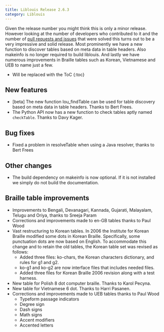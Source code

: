 ```yaml
---
title: Liblouis Release 2.6.3
category: Liblouis
---
```


Given the release number you might think this is only a minor release.
However looking at the number of developers who contributed to it and
the number of [pull requests and
issues](https://github.com/liblouis/liblouis/issues?q=is%3Aclosed+milestone%3A2.6.3)
that were solved this turns out to be a very impressive and solid
release. Most prominently we have a new function to discover tables
based on meta data in table headers. Also makeinfo is no longer
required to build liblouis. And lastly we have numerous improvements
in Braille tables such as Korean, Vietnamese and UEB to name just a
few.

* Will be replaced with the ToC
{:toc}

## New features

-   [beta] The new function lou_findTable can be used for table
    discovery based on meta data in table headers. Thanks to Bert Frees.
-   The Python API now has a new function to check tables aptly named
    `checkTable`. Thanks to Davy Kager.

## Bug fixes

-   Fixed a problem in resolveTable when using a Java resolver, thanks
    to Bert Frees

## Other changes

-   The build dependency on makeinfo is now optional. If it is not
    installed we simply do not build the documentation.

## Braille table improvements

-   Improvements to Bengali, Devanagari, Kannada, Gujarati, Malayalam,
    Telugu and Oriya, thanks to Sreeja Param
-   Corrections and improvements made to en-GB tables thanks to Paul
    Wood
-   Vast restructuring to Korean tables. In 2006 the Institute for Korean
    Braille modified some dots in Korean Braille. Specifically, some
    punctuation dots are now based on English. To accommodate this change
    and to retain the old tables, the Korean table set was revised as
    follows:
    -   Added three files: ko-chars, the Korean characters dictionary, and
        rules for g1 and g2.
    -   ko-g1 and ko-g2 are now interface files that includes needed
        files.
    -   Added three files for Korean Braille 2006 revision along with a
        test harness.
-   New table for Polish 8 dot computer braille. Thanks to Karol Pecyna.
-   New table for Vietnamese 6 dot. Thanks to Harri Pasanen.
-   Corrections and improvements made to UEB tables thanks to Paul Wood
    -   Typeform passage indicators
    -   Degree sign
    -   Dash signs
    -   Math signs
    -   Accent modifiers
    -   Accented letters
